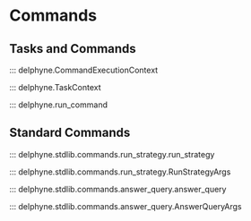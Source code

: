 # Commands

## Tasks and Commands


::: delphyne.CommandExecutionContext

::: delphyne.TaskContext

::: delphyne.run_command

## Standard Commands

::: delphyne.stdlib.commands.run_strategy.run_strategy

::: delphyne.stdlib.commands.run_strategy.RunStrategyArgs

::: delphyne.stdlib.commands.answer_query.answer_query

::: delphyne.stdlib.commands.answer_query.AnswerQueryArgs